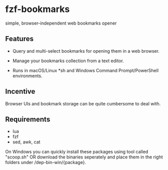 # fzf-bookmarks

simple, browser-independent web bookmarks opener

## Features

- Query and multi-select bookmarks for opening them in a web browser.

- Manage your bookmarks collection from a text editor.

- Runs in macOS/Linux *sh and Windows Command Prompt/PowerShell environments.

## Incentive

Browser UIs and bookmark storage can be quite cumbersome to deal with.

## Requirements

- lua
- fzf
- sed, awk, cat

On Windows you can quickly install these packages using tool called "scoop.sh" OR download the binaries seperately and place them in the right folders under /dep-bin-win/{package}.
